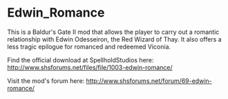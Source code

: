 # Edwin_Romance
This is a Baldur's Gate II mod that allows the player to carry out a romantic relationship with Edwin Odesseiron, the Red Wizard of Thay. It also offers a less tragic epilogue for romanced and redeemed Viconia.

Find the official download at SpellholdStudios here: http://www.shsforums.net/files/file/1003-edwin-romance/

Visit the mod's forum here: http://www.shsforums.net/forum/69-edwin-romance/
